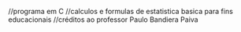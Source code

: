 //programa em C
//calculos e formulas de estatistica basica para fins educacionais
//créditos ao professor Paulo Bandiera Paiva
